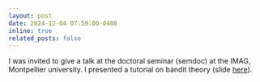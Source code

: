 ```yaml
---
layout: post
date: 2024-12-04 07:59:00-0400
inline: true
related_posts: false
---
```


I was invited to give a talk at the doctoral seminar (semdoc) at the IMAG, Montpellier university. I presented a tutorial on bandit theory (slide <a href="https://victorthuot.github.io/assets/pdf/slides_semdoc_dec2024.pdf">here</a>). 
